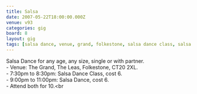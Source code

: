 ```yaml
---
title: Salsa
date: 2007-05-22T18:00:00.000Z
venue: v93
categories: gig
board: 8
layout: gig
tags: [salsa dance, venue, grand, folkestone, salsa dance class, salsa dance, attend]
---
```

Salsa Dance for any age, any size, single or with partner.<br /> - Venue: The Grand, The Leas, Folkestone, CT20 2XL.<br /> - 7:30pm to 8:30pm: Salsa Dance Class, cost 6.<br /> - 9:00pm to 11:00pm: Salsa Dance, cost 6.<br /> - Attend both for 10.<br